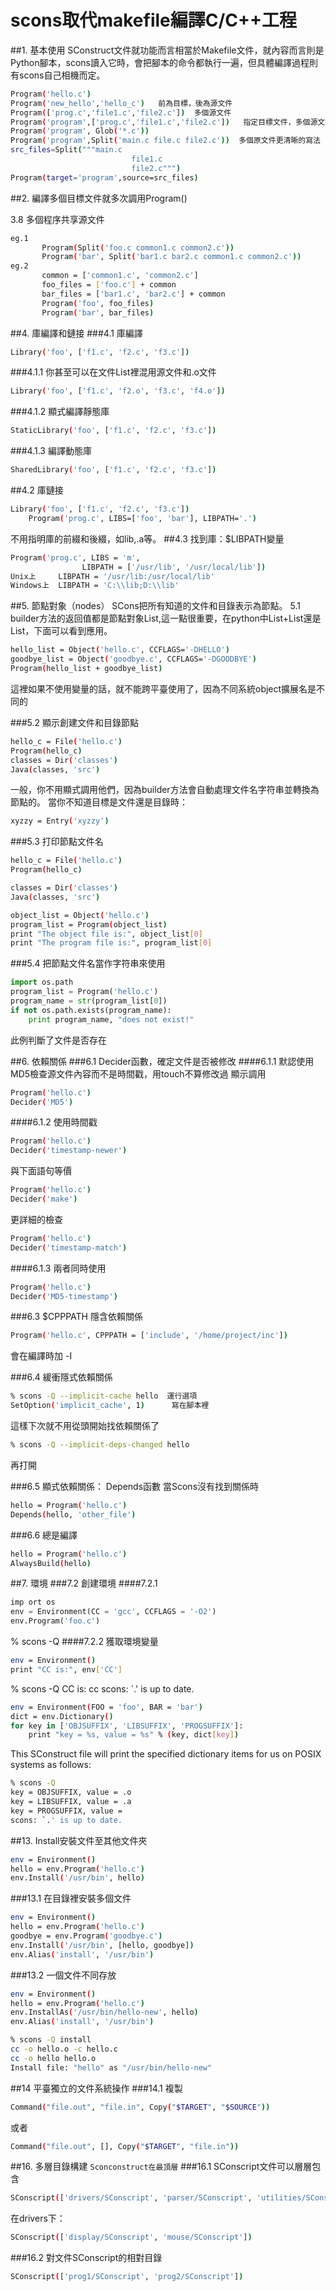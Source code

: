 # scons取代makefile編譯C/C++工程


##1. 基本使用
SConstruct文件就功能而言相當於Makefile文件，就內容而言則是Python腳本，scons讀入它時，會把腳本的命令都執行一遍，但具體編譯過程則有scons自己相機而定。

```sh
Program('hello.c')
Program('new_hello','hello_c')   前為目標，後為源文件
Program(['prog.c','file1.c','file2.c'])  多個源文件
Program('program',['prog.c','file1.c','file2.c'])   指定目標文件，多個源文件
Program('program', Glob('*.c'))
Program('program',Split('main.c file.c file2.c'))  多個原文件更清晰的寫法
src_files=Split("""main.c
                           file1.c
                           file2.c""")
Program(target='program',source=src_files)
```
##2. 編譯多個目標文件就多次調用Program()

3.8  多個程序共享源文件

```sh
eg.1  
       Program(Split('foo.c common1.c common2.c'))
       Program('bar', Split('bar1.c bar2.c common1.c common2.c'))
eg.2    
       common = ['common1.c', 'common2.c']
       foo_files = ['foo.c'] + common
       bar_files = ['bar1.c', 'bar2.c'] + common
       Program('foo', foo_files)
       Program('bar', bar_files)
```

##4. 庫編譯和鏈接
###4.1 庫編譯
```sh
Library('foo', ['f1.c', 'f2.c', 'f3.c'])
```
###4.1.1  你甚至可以在文件List裡混用源文件和.o文件
```sh
Library('foo', ['f1.c', 'f2.o', 'f3.c', 'f4.o'])
```

###4.1.2  顯式編譯靜態庫
```sh
StaticLibrary('foo', ['f1.c', 'f2.c', 'f3.c'])
```

###4.1.3 編譯動態庫
```sh
SharedLibrary('foo', ['f1.c', 'f2.c', 'f3.c'])
```

##4.2 庫鏈接
```sh
Library('foo', ['f1.c', 'f2.c', 'f3.c'])
    Program('prog.c', LIBS=['foo', 'bar'], LIBPATH='.')
```

不用指明庫的前綴和後綴，如lib,.a等。
##4.3 找到庫：$LIBPATH變量
```sh
Program('prog.c', LIBS = 'm',
                LIBPATH = ['/usr/lib', '/usr/local/lib'])
Unix上     LIBPATH = '/usr/lib:/usr/local/lib'
Windows上  LIBPATH = 'C:\\lib;D:\\lib'
```

##5. 節點對象（nodes）
SCons把所有知道的文件和目錄表示為節點。
5.1 builder方法的返回值都是節點對象List,這一點很重要，在python中List+List還是List，下面可以看到應用。
```sh
hello_list = Object('hello.c', CCFLAGS='-DHELLO')
goodbye_list = Object('goodbye.c', CCFLAGS='-DGOODBYE')
Program(hello_list + goodbye_list)
```
這裡如果不使用變量的話，就不能跨平臺使用了，因為不同系統object擴展名是不同的

###5.2 顯示創建文件和目錄節點
```sh
hello_c = File('hello.c')
Program(hello_c)
classes = Dir('classes')
Java(classes, 'src')
```

一般，你不用顯式調用他們，因為builder方法會自動處理文件名字符串並轉換為節點的。
當你不知道目標是文件還是目錄時：
```sh
xyzzy = Entry('xyzzy')
```
###5.3 打印節點文件名
```sh
hello_c = File('hello.c')
Program(hello_c)

classes = Dir('classes')
Java(classes, 'src')

object_list = Object('hello.c')
program_list = Program(object_list)
print "The object file is:", object_list[0]
print "The program file is:", program_list[0]
```

###5.4 把節點文件名當作字符串來使用
```py
import os.path
program_list = Program('hello.c')
program_name = str(program_list[0])
if not os.path.exists(program_name):
    print program_name, "does not exist!"
```
此例判斷了文件是否存在


##6. 依賴關係
###6.1 
Decider函數，確定文件是否被修改
####6.1.1 默認使用MD5檢查源文件內容而不是時間戳，用touch不算修改過
顯示調用
```sh
Program('hello.c')
Decider('MD5')
```

####6.1.2 使用時間戳
```sh
Program('hello.c')
Decider('timestamp-newer')
```

與下面語句等價
```sh
Program('hello.c')
Decider('make')
```
更詳細的檢查
```sh
Program('hello.c')
Decider('timestamp-match')
```
####6.1.3 兩者同時使用
```sh
Program('hello.c')
Decider('MD5-timestamp')
```
###6.3 $CPPPATH 隱含依賴關係
```sh
Program('hello.c', CPPPATH = ['include', '/home/project/inc'])
```

會在編譯時加 -I

###6.4 緩衝隱式依賴關係
```sh
% scons -Q --implicit-cache hello  運行選項
SetOption('implicit_cache', 1)      寫在腳本裡
```
這樣下次就不用從頭開始找依賴關係了
```sh
% scons -Q --implicit-deps-changed hello
```

再打開

###6.5 顯式依賴關係： Depends函數
當Scons沒有找到關係時
```sh
hello = Program('hello.c')
Depends(hello, 'other_file')
```

###6.6    總是編譯 
```sh
hello = Program('hello.c')
AlwaysBuild(hello)
```

##7. 環境
###7.2 創建環境
####7.2.1
```py
imp ort os
env = Environment(CC = 'gcc', CCFLAGS = '-O2')
env.Program('foo.c')
```

% scons -Q
####7.2.2 獲取環境變量
```sh
env = Environment()
print "CC is:", env['CC']
```

% scons -Q
CC is: cc
scons: `.' is up to date.
```sh
env = Environment(FOO = 'foo', BAR = 'bar')
dict = env.Dictionary()
for key in ['OBJSUFFIX', 'LIBSUFFIX', 'PROGSUFFIX']:
    print "key = %s, value = %s" % (key, dict[key])
``` 

This SConstruct file will print the specified dictionary items for us on POSIX systems as follows:

```sh
% scons -Q
key = OBJSUFFIX, value = .o
key = LIBSUFFIX, value = .a
key = PROGSUFFIX, value = 
scons: `.' is up to date.
```

##13. Install安裝文件至其他文件夾
```sh
env = Environment()
hello = env.Program('hello.c')
env.Install('/usr/bin', hello)
```

###13.1 在目錄裡安裝多個文件
```sh
env = Environment()
hello = env.Program('hello.c')
goodbye = env.Program('goodbye.c')
env.Install('/usr/bin', [hello, goodbye])
env.Alias('install', '/usr/bin')
```

###13.2 一個文件不同存放
```sh
env = Environment()
hello = env.Program('hello.c')
env.InstallAs('/usr/bin/hello-new', hello)
env.Alias('install', '/usr/bin')

% scons -Q install
cc -o hello.o -c hello.c
cc -o hello hello.o
Install file: "hello" as "/usr/bin/hello-new"
```
##14 平臺獨立的文件系統操作
###14.1 複製
```sh
Command("file.out", "file.in", Copy("$TARGET", "$SOURCE"))
```

或者
```sh
Command("file.out", [], Copy("$TARGET", "file.in"))
```
##16. 多層目錄構建
`Sconconstruct在最頂層`
###16.1 SConscript文件可以層層包含
```sh
SConscript(['drivers/SConscript', 'parser/SConscript', 'utilities/SConscript'])
```

在drivers下：
```sh
SConscript(['display/SConscript', 'mouse/SConscript'])
```

###16.2 對文件SConscript的相對目錄
```sh
SConscript(['prog1/SConscript', 'prog2/SConscript'])
```